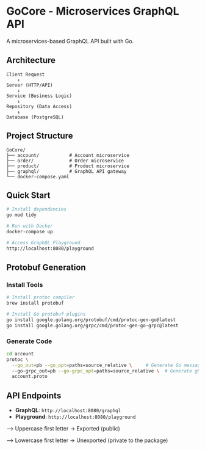 # GoCore - Microservices GraphQL API

A microservices-based GraphQL API built with Go.

## Architecture

```
Client Request
    ↓
Server (HTTP/API)
    ↓
Service (Business Logic)
    ↓
Repository (Data Access)
    ↓
Database (PostgreSQL)
```

## Project Structure

```
GoCore/
├── account/           # Account microservice
├── order/             # Order microservice  
├── product/           # Product microservice
├── graphql/           # GraphQL API gateway
└── docker-compose.yaml
```

## Quick Start

```bash
# Install dependencies
go mod tidy

# Run with Docker
docker-compose up

# Access GraphQL Playground
http://localhost:8080/playground
```

## Protobuf Generation

### Install Tools
```bash
# Install protoc compiler
brew install protobuf

# Install Go protobuf plugins
go install google.golang.org/protobuf/cmd/protoc-gen-go@latest
go install google.golang.org/grpc/cmd/protoc-gen-go-grpc@latest
```

### Generate Code
```bash
cd account
protoc \
  --go_out=pb --go_opt=paths=source_relative \     # Generate Go message types to pb/ directory with relative paths
  --go-grpc_out=pb --go-grpc_opt=paths=source_relative \  # Generate gRPC service code to pb/ directory with relative paths
  account.proto
```

## API Endpoints

- **GraphQL**: `http://localhost:8080/graphql`
- **Playground**: `http://localhost:8080/playground`

--> Uppercase first letter → Exported (public)

--> Lowercase first letter → Unexported (private to the package)

